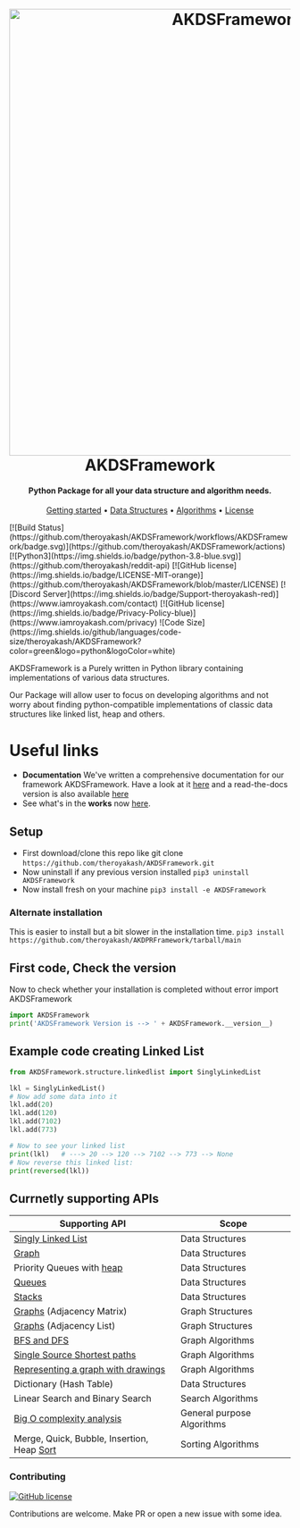 <h1 align="center">
  <br>
  <a href="https://github.iamroyakash.com/AKDSFramework-docs"><img src="https://i.imgur.com/uDSHEhr.png" alt="AKDSFramework" width="800"></a>
  <br>
  AKDSFramework
  <br>
</h1>

<h4 align="center">Python Package for all your data structure and algorithm needs.</h4>

<p align="center">
  <a href="https://github.iamroyakash.com/AKDSFramework-docs/">Getting started</a> •
  <a href="https://github.iamroyakash.com/AKDSFramework-docs/docs/ds.html">Data Structures</a> •
  <a href="https://github.iamroyakash.com/AKDSFramework-docs/docs/searching.html">Algorithms</a> •
  <a href="https://github.com/theroyakash/AKDSFramework/blob/main/LICENSE">License</a>
</p>
[![Build Status](https://github.com/theroyakash/AKDSFramework/workflows/AKDSFramework/badge.svg)](https://github.com/theroyakash/AKDSFramework/actions)
[![Python3](https://img.shields.io/badge/python-3.8-blue.svg)](https://github.com/theroyakash/reddit-api)
[![GitHub license](https://img.shields.io/badge/LICENSE-MIT-orange)](https://github.com/theroyakash/AKDSFramework/blob/master/LICENSE)
[![Discord Server](https://img.shields.io/badge/Support-theroyakash-red)](https://www.iamroyakash.com/contact)
[![GitHub license](https://img.shields.io/badge/Privacy-Policy-blue)](https://www.iamroyakash.com/privacy)
![Code Size](https://img.shields.io/github/languages/code-size/theroyakash/AKDSFramework?color=green&logo=python&logoColor=white)

AKDSFramework is a Purely written in Python library containing implementations of various data structures.

Our Package will allow user to focus on developing algorithms and not worry about finding python-compatible implementations of classic data structures like linked list, heap and others.

# Useful links
- **Documentation** We've written a comprehensive documentation for our framework AKDSFramework. Have a look at it [here](https://github.iamroyakash.com/AKDSFramework-docs) and a read-the-docs version is also available [here](https://akdsframework.readthedocs.io/en/latest/)
- See what's in the **works** now [here](https://www.notion.so/theroyakash/8a9998cb8b7f4d318e05dfce28fbcfda?v=b8c3cf3084a8426394f7307a2005c945).

## Setup
- First download/clone this repo like git clone `https://github.com/theroyakash/AKDSFramework.git`
- Now uninstall if any previous version installed `pip3 uninstall AKDSFramework`
- Now install fresh on your machine `pip3 install -e AKDSFramework`

### Alternate installation
This is easier to install but a bit slower in the installation time.
`pip3 install https://github.com/theroyakash/AKDPRFramework/tarball/main`

## First code, Check the version
Now to check whether your installation is completed without error import AKDSFramework
```python
import AKDSFramework
print('AKDSFramework Version is --> ' + AKDSFramework.__version__)
```
## Example code creating Linked List
```python
from AKDSFramework.structure.linkedlist import SinglyLinkedList

lkl = SinglyLinkedList()
# Now add some data into it
lkl.add(20)
lkl.add(120)
lkl.add(7102)
lkl.add(773)

# Now to see your linked list
print(lkl)   # ---> 20 --> 120 --> 7102 --> 773 --> None
# Now reverse this linked list:
print(reversed(lkl))
```
## Currnetly supporting APIs

| Supporting API                             | Scope                      |
|--------------------------------------------|----------------------------|
| [Singly Linked List](https://github.iamroyakash.com/AKDSFramework-docs/docs/linked-lists.html)                         | Data Structures            |
| [Graph](https://github.iamroyakash.com/AKDSFramework-docs/docs/graphs.html)                                      | Data Structures            |
| Priority Queues with [heap](https://github.iamroyakash.com/AKDSFramework-docs/docs/heaps.html)                  | Data Structures            |
| [Queues](https://github.iamroyakash.com/AKDSFramework-docs/docs/queue.html)                                     | Data Structures            |
| [Stacks](https://github.iamroyakash.com/AKDSFramework-docs/docs/stacks.html)                                     | Data Structures            |
| [Graphs](https://github.iamroyakash.com/AKDSFramework-docs/docs/graphs.html) (Adjacency Matrix)                  | Graph Structures           |
| [Graphs](https://github.iamroyakash.com/AKDSFramework-docs/docs/graphs.html) (Adjacency List)                    | Graph Structures           |
| [BFS and DFS](https://github.iamroyakash.com/AKDSFramework-docs/docs/graphs.html#bfs-dfs)                                | Graph Algorithms           |
| [Single Source Shortest paths](https://github.com/theroyakash/AKDSFramework/blob/main/AKDSFramework/applications/singlesourceshortestpath.py)               | Graph Algorithms           |
| [Representing a graph with drawings](https://github.iamroyakash.com/AKDSFramework-docs/docs/graphs.html#visualize-the-graph)         | Graph Algorithms           |
| Dictionary (Hash Table)                    | Data Structures            |
| Linear Search and Binary Search            | Search Algorithms          |
| [Big O complexity analysis](https://publications.iamroyakash.com/introducing-an-efficient-big-o-analyzer)                  | General purpose Algorithms |
| Merge, Quick, Bubble, Insertion, Heap [Sort](https://github.iamroyakash.com/AKDSFramework-docs/docs/sorting.html) | Sorting Algorithms         |

### Contributing
[![GitHub license](https://img.shields.io/badge/CONTRIBUTING-Welcome-blue)](https://github.com/theroyakash/AKDSFramework/pulls)

Contributions are welcome. Make PR or open a new issue with some idea.
